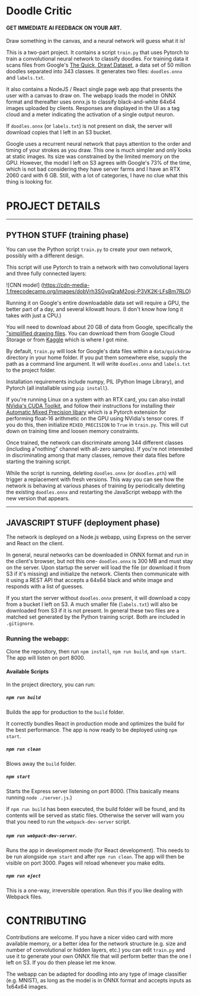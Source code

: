 # Doodle Critic

#### GET IMMEDIATE AI FEEDBACK ON YOUR ART.

Draw something in the canvas, and a neural network will guess what it is!

This is a two-part project. It contains a script `train.py` that uses Pytorch to train a convolutional neural network to
classify doodles. For training data it scans files from Google's [The Quick, Draw! Dataset](https://quickdraw.withgoogle.com/data),
a data set of 50 million doodles separated into 343 classes. It generates two files: `doodles.onnx` and `labels.txt`.

It also contains a NodeJS / React single page web app that presents the user with a canvas to draw on.
The webapp loads the model in ONNX format and thereafter uses onnx.js to classify black-and-white 64x64 images uploaded
by clients. Responses are displayed in the UI as a tag cloud and a meter indicating the activation of a single output neuron.

If `doodles.onnx` (or `labels.txt`) is not present on disk, the server will download copies that I left in an S3 bucket.

Google uses a recurrent neural network that pays attention to the order and timing of your strokes as you draw.
This one is much simpler and only looks at static images. Its size was constrained by the limited memory on the GPU.
However, the model I left on S3 agrees with Google's 73% of the time, which is not bad considering they have server farms 
and I have an RTX 2060 card with 6 GB. Still, with a lot of categories, I have no clue what this thing is looking for.

# PROJECT DETAILS

***

## PYTHON STUFF (training phase)

You can use the Python script `train.py` to create your own network, possibly with a different design.

This script will use Pytorch to train a network with two convolutional layers and three fully connected layers:

![CNN model]
(https://cdn-media-1.freecodecamp.org/images/dobVrh3SGyqQraM2ogi-P3VK2K-LFsBm7RLO)

Running it on Google's entire downloadable data set will require a GPU, the better part of a day, and several kilowatt hours.
(I don't know how long it takes with just a CPU.)

You will need to download about 20 GB of data from Google, specifically the ["simplified drawing files](https://github.com/googlecreativelab/quickdraw-dataset).
You can download them from Google Cloud Storage or from [Kaggle](https://www.kaggle.com/google/tinyquickdraw) which is
where I got mine.

By default, `train.py` will look for Google's data files within a `data/quickdraw` directory in your home folder. 
If you put them somewhere else, supply the path as a command line argument. It will write `doodles.onnx` and `labels.txt`
to the project folder.

Installation requirements include numpy, PIL (Python Image Library), and Pytorch (all installable using `pip install`).

If you're running Linux on a system with an RTX card, you can also install [NVidia's CUDA Toolkit](https://developer.nvidia.com/cuda-downloads),
and follow their instructions for installing their [Automatic Mixed Precision libary](https://nvidia.github.io/apex/amp.html)
which is a Pytorch extension for performing float-16 arithmetic on the GPU using NVidia's tensor cores. If you do this, 
then initialize `MIXED_PRECISION` to `True` in `train.py`. This will cut down on training time and loosen memory constraints.

Once trained, the network can discriminate among 344 different classes (including a"nothing" channel
with all-zero samples). If you're not interested in discriminating among that many classes,
remove their data files before starting the training script.

While the script is running, deleting `doodles.onnx` (or `doodles.pth`) will trigger a replacement with fresh versions.
This way you can see how the network is behaving at various phases of training by periodically deleting the existing
`doodles.onnx` and restarting the JavaScript webapp with the new version that appears.

***

## JAVASCRIPT STUFF (deployment phase)

The network is deployed on a Node.js webapp, using Express on the server and React on the client.

In general, neural networks can be downloaded in ONNX format and run in the client's browser, but not this one-
`doodles.onnx` is 300 MB and must stay on the server. Upon startup the server will load the file 
(or download it from S3 if it's missing) and initialize the network. Clients then communicate with it using a REST API
that accepts a 64x64 black and white image and responds with a list of guesses. 

If you start the server without `doodles.onnx` present, it will download a copy from a bucket I left on S3.
A much smaller file (`labels.txt`) will also be downloaded from S3 if it is not present. In general these two
files are a matched set generated by the Python training script. Both are included in `.gitignore`.

### Running the webapp:

Clone the repository, then run `npm install`, `npm run build`, and `npm start`. The app will listen on port 8000.


#### Available Scripts

In the project directory, you can run:

##### `npm run build`

Builds the app for production to the `build` folder.

It correctly bundles React in production mode and optimizes the build for the best performance.
The app is now ready to be deployed using `npm start`.

##### `npm run clean`

Blows away the `build` folder.

##### `npm start`

Starts the Express server listening on port 8000. (This basically means running `node ./server.js`.)

If `npm run build` has been executed, the build folder will be found, and its contents will be served as static files.
Otherwise the server will warn you that you need to run the `webpack-dev-server` script.

##### `npm run webpack-dev-server`.

Runs the app in development mode (for React development). This needs to be run alongside `npm start` and after `npm run clean`.
The app will then be visible on port 3000. Pages will reload whenever you make edits.

##### `npm run eject`

This is a one-way, irreversible operation. Run this if you like dealing with Webpack files.


# CONTRIBUTING

Contributions are welcome. If you have a nicer video card with more available memory, or a better idea for the network structure
(e.g. size and number of convolutional or hidden layers, etc.) you can edit `train.py` and use it to generate your own
ONNX file that will perform better than the one I left on S3. If you do then please let me know.

The webapp can be adapted for doodling into any type of image classifier (e.g. MNIST), as long as the model is in
ONNX format and accepts inputs as 1x64x64 images.
